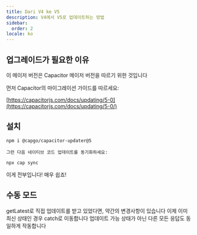 ```yaml
---
title: Dari V4 ke V5
description: V4에서 V5로 업데이트하는 방법
sidebar:
  order: 2
locale: ko
---
```


## 업그레이드가 필요한 이유

이 메이저 버전은 Capacitor 메이저 버전을 따르기 위한 것입니다

먼저 Capacitor의 마이그레이션 가이드를 따르세요:

[https://capacitorjs.com/docs/updating/5-0](https://capacitorjs.com/docs/updating/5-0/)

## 설치

`npm i @capgo/capacitor-updater@5`

`그런 다음 네이티브 코드 업데이트를 동기화하세요:`

`npx cap sync`

이게 전부입니다! 매우 쉽죠!

## 수동 모드

getLatest로 직접 업데이트를 받고 있었다면, 약간의 변경사항이 있습니다
이제 이미 최신 상태인 경우 catch로 이동합니다
업데이트 가능 상태가 아닌 다른 모든 응답도 동일하게 작동합니다